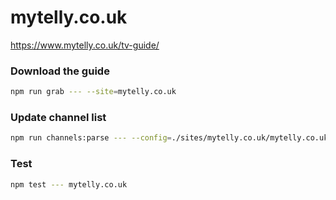 # mytelly.co.uk

https://www.mytelly.co.uk/tv-guide/

### Download the guide

```sh
npm run grab --- --site=mytelly.co.uk
```

### Update channel list

```sh
npm run channels:parse --- --config=./sites/mytelly.co.uk/mytelly.co.uk.config.js --output=./sites/mytelly.co.uk/mytelly.co.uk.channels.xml
```

### Test

```sh
npm test --- mytelly.co.uk
```
